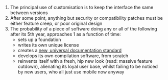 1. The principal use of customisation is to keep the interface the same between versions
2. After some point, anything but security or compatibility patches must be either feature creep, or poor original design
3. The probability of a piece of software doing any or all of the following after its 5th year, approaches 1 as a function of time:
	* sets up a foundation
	* writes its own unique license
	* creates a [new, universal documentation standard](https://xkcd.com/927/)
	* develops its own compilation software, from scratch
	* reinvents itself with a fresh, hip new look (read: massive feature cutdown), alienating its loyal user base, whilst failing to be noticed by new users, who all just use mobile now anyway

